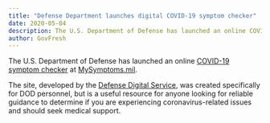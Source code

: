 ```yaml
---
title: "Defense Department launches digital COVID-19 symptom checker"
date: 2020-05-04
description: The U.S. Department of Defense has launched an online COVID-19 symptom checker at MySymptoms.mil.
author: GovFresh
---
```


<!-- image {"id":25217,"sizeSlug":"full"} -->
<figure class="wp-block-image size-full"></figure>
<!-- /image -->

<!-- paragraph -->
<p>The U.S. Department of Defense has launched an online <a href="https://mysymptoms.mil/">COVID-19 symptom checker</a> at <a href="https://mysymptoms.mil/">MySymptoms.mil</a>.</p>
<!-- /paragraph -->

<!-- paragraph -->
<p>The site, developed by the <a rel="noreferrer noopener" href="https://dds.mil/" target="_blank">Defense Digital Service</a>, was created specifically for DOD personnel, but is a useful resource for anyone looking for reliable guidance to determine if you are experiencing coronavirus-related issues and should seek medical support.</p>
<!-- /paragraph -->

